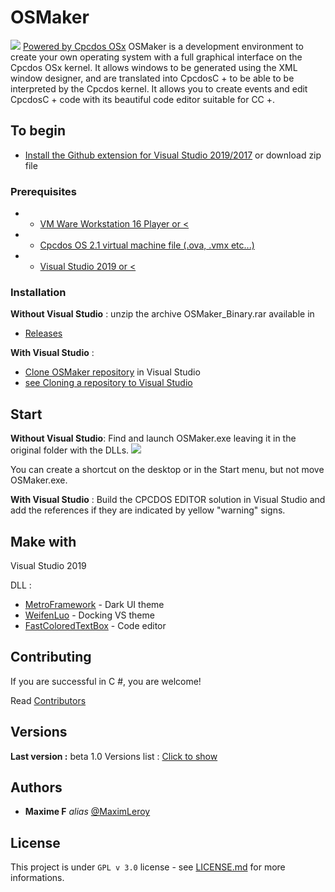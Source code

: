 # OSMaker
![](https://static.wixstatic.com/media/7fb7ad_f3c46fc36b8a4485adf9e2b08ed0cbcf~mv2.png/v1/fill/w_238,h_238,al_c,q_85,usm_0.66_1.00_0.01/OSM_LOGO.webp)
[Powered by Cpcdos OSx](http://cpcdos.net)
OSMaker is a development environment to create your own operating system with a full graphical interface on the Cpcdos OSx kernel.
It allows windows to be generated using the XML window designer, and are translated into CpcdosC + to be able to be interpreted by the Cpcdos kernel. 
It allows you to create events and edit CpcdosC + code with its beautiful code editor suitable for CC +.

## To begin
* [Install the Github extension for Visual Studio 2019/2017](https://visualstudio.github.com/)
or download zip file

### Prerequisites

- * [VM Ware Workstation 16 Player or <](https://my.vmware.com/en/web/vmware/downloads/details?downloadGroup=WKST-PLAYER-1611&productId=1039&rPId=63655)
- * [Cpcdos OS 2.1 virtual machine file (.ova, .vmx etc...)](https://cpcdos.net/en/download)
- * [Visual Studio 2019 or <](https://visualstudio.microsoft.com/fr/downloads/)

### Installation
**Without Visual Studio** : unzip the archive OSMaker_Binary.rar available in
* [Releases](https://github.com/MaximLeroy/OSMaker/releases)

**With Visual Studio** :
* [Clone OSMaker repository](https://github.com/MaximLeroy/OSMaker) in Visual Studio
* [see Cloning a repository to Visual Studio](https://github.com/github/VisualStudio/blob/master/docs/using/cloning-a-repository-to-visual-studio.md)

## Start
**Without Visual Studio**:
Find and launch OSMaker.exe leaving it in the original folder with the DLLs.
![](https://raw.githubusercontent.com/MaximLeroy/OSMaker/OSMakerCSharp/Medias/OSMAKER_exe.PNG)

You can create a shortcut on the desktop or in the Start menu, but not move OSMaker.exe.

**With Visual Studio** :
Build the CPCDOS EDITOR solution in Visual Studio and add the references if they are indicated by yellow "warning" signs.

## Make with

Visual Studio 2019

DLL :
* [MetroFramework](https://github.com/thielj/MetroFramework) - Dark UI theme
* [WeifenLuo](https://github.com/dockpanelsuite/dockpanelsuite) - Docking VS theme
* [FastColoredTextBox](https://github.com/PavelTorgashov/FastColoredTextBox) - Code editor

## Contributing
If you are successful in C #, you are welcome!

Read [Contributors](https://github.com/MaximLeroy/OSMaker/graphs/contributors)

## Versions
**Last version :** beta 1.0
Versions list : [Click to show](https://github.com/MaximLeroy/OSMaker/tags)

## Authors
* **Maxime F** _alias_ [@MaximLeroy](https://github.com/MaximLeroy)


## License

This project is under ``GPL v 3.0`` license - see [LICENSE.md](https://github.com/MaximLeroy/OSMaker/blob/OSMakerCSharp/LICENSE) for more informations.

